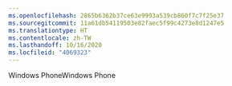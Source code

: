```yaml
---
ms.openlocfilehash: 2865b6362b37ce63e9993a539cb860f7c7f25e37
ms.sourcegitcommit: 11a61db54119503e82faec5f99c4273e8d1247e5
ms.translationtype: HT
ms.contentlocale: zh-TW
ms.lasthandoff: 10/16/2020
ms.locfileid: "4069323"
---
```

<span data-ttu-id="6e212-101">Windows Phone</span><span class="sxs-lookup"><span data-stu-id="6e212-101">Windows Phone</span></span>